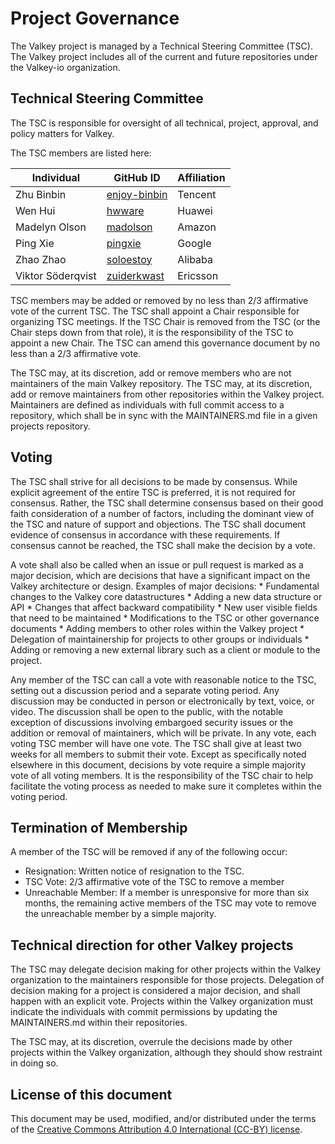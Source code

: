 # Project Governance

The Valkey project is managed by a Technical Steering Committee (TSC).
The Valkey project includes all of the current and future repositories under the Valkey-io organization.

## Technical Steering Committee

The TSC is responsible for oversight of all technical, project, approval, and policy matters for Valkey.

The TSC members are listed here:

| Individual          | GitHub ID                                       | Affiliation |
| ------------------- | ----------------------------------------------- | ----------- |
| Zhu Binbin          | [enjoy-binbin](https://github.com/enjoy-binbin) | Tencent     |
| Wen Hui             | [hwware](https://github.com/hwware)             | Huawei      |
| Madelyn Olson       | [madolson](https://github.com/madolson)         | Amazon      |
| Ping Xie            | [pingxie](https://github.com/pingxie)           | Google      |
| Zhao Zhao           | [soloestoy](https://github.com/soloestoy)       | Alibaba     |
| Viktor Söderqvist   | [zuiderkwast](https://github.com/zuiderkwast)   | Ericsson    |

TSC members may be added or removed by no less than 2/3 affirmative vote of the current TSC.
The TSC shall appoint a Chair responsible for organizing TSC meetings.
If the TSC Chair is removed from the TSC (or the Chair steps down from that role), it is the responsibility of the TSC to appoint a new Chair.
The TSC can amend this governance document by no less than a 2/3 affirmative vote.

The TSC may, at its discretion, add or remove members who are not maintainers of the main Valkey repository.
The TSC may, at its discretion, add or remove maintainers from other repositories within the Valkey project.
Maintainers are defined as individuals with full commit access to a repository, which shall be in sync with the MAINTAINERS.md file in a given projects repository.

## Voting

The TSC shall strive for all decisions to be made by consensus.
While explicit agreement of the entire TSC is preferred, it is not required for consensus.
Rather, the TSC shall determine consensus based on their good faith consideration of a number of factors, including the dominant view of the TSC and nature of support and objections.
The TSC shall document evidence of consensus in accordance with these requirements.
If consensus cannot be reached, the TSC shall make the decision by a vote.

A vote shall also be called when an issue or pull request is marked as a major decision, which are decisions that have a significant impact on the Valkey architecture or design.
Examples of major decisions:
    * Fundamental changes to the Valkey core datastructures
    * Adding a new data structure or API
    * Changes that affect backward compatibility
    * New user visible fields that need to be maintained
    * Modifications to the TSC or other governance documents
    * Adding members to other roles within the Valkey project
    * Delegation of maintainership for projects to other groups or individuals
    * Adding or removing a new external library such as a client
    or module to the project.

Any member of the TSC can call a vote with reasonable notice to the TSC, setting out a discussion period and a separate voting period.
Any discussion may be conducted in person or electronically by text, voice, or video.
The discussion shall be open to the public, with the notable exception of discussions involving embargoed security issues or the addition or removal of maintainers, which will be private.
In any vote, each voting TSC member will have one vote.
The TSC shall give at least two weeks for all members to submit their vote.
Except as specifically noted elsewhere in this document, decisions by vote require a simple majority vote of all voting members.
It is the responsibility of the TSC chair to help facilitate the voting process as needed to make sure it completes within the voting period.

## Termination of Membership

A member of the TSC will be removed if any of the following occur:

* Resignation: Written notice of resignation to the TSC.
* TSC Vote: 2/3 affirmative vote of the TSC to remove a member
* Unreachable Member: If a member is unresponsive for more than six months, the remaining active members of the TSC may vote to remove the unreachable member by a simple majority.

## Technical direction for other Valkey projects

The TSC may delegate decision making for other projects within the Valkey organization to the maintainers responsible for those projects.
Delegation of decision making for a project is considered a major decision, and shall happen with an explicit vote.
Projects within the Valkey organization must indicate the individuals with commit permissions by updating the MAINTAINERS.md within their repositories.

The TSC may, at its discretion, overrule the decisions made by other projects within the Valkey organization, although they should show restraint in doing so.

## License of this document

This document may be used, modified, and/or distributed under the terms of the
[Creative Commons Attribution 4.0 International (CC-BY) license](https://creativecommons.org/licenses/by/4.0/legalcode).
